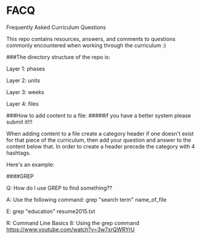 # FACQ
Frequently Asked Curriculum Questions

This repo contains resources, answers, and comments to questions
commonly encountered when working through the curriculum :)

###The directory structure of the repo is:

Layer 1: phases

Layer 2: units

Layer 3: weeks

Layer 4: files


###How to add content to a file:
#####if you have a better system please submit it!!! 

When adding content to a file create a category header if one doesn't exist for that piece of the curriculum, then add your question and answer to the content below that. In order to create a header precede the category with 4 hashtags.

Here's an example:

####GREP

Q: How do I use GREP to find something??

A: Use the following command: grep "search term" name_of_file

E: grep "education" resume2015.txt

R: Command Line Basics 8: Using the grep command https://www.youtube.com/watch?v=3w7xrQWRYrU

